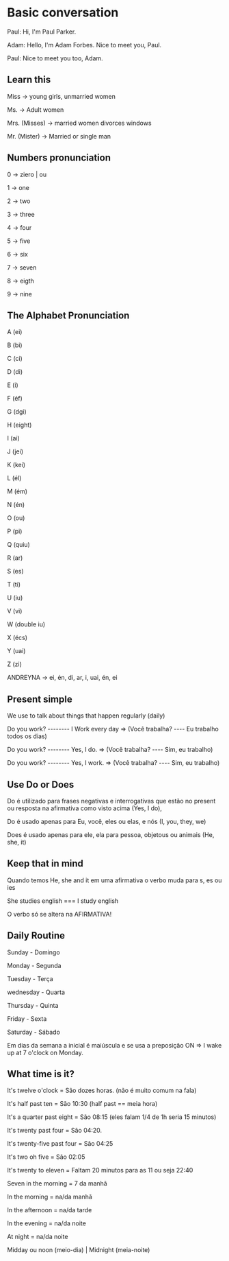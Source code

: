 # Basic conversation

Paul: Hi, I'm Paul Parker.

Adam: Hello, I'm Adam Forbes. Nice to meet you, Paul.

Paul: Nice to meet you too, Adam.

## Learn this

Miss -> young girls, unmarried women

Ms. -> Adult women

Mrs. (Misses) -> married women divorces windows

Mr. (Mister) -> Married or single man

## Numbers pronunciation

0 -> ziero | ou

1 -> one

2 -> two

3 -> three

4 -> four

5 -> five

6 -> six

7 -> seven

8 -> eigth

9 -> nine

## The Alphabet Pronunciation

A (ei)

B (bi)

C (ci)

D (di)

E (i)

F (éf)

G (dgi)

H (eight)

I (ai)

J (jei)

K (kei)

L (él)

M (ém)

N (én)

O (ou)

P (pi)

Q (quiu)

R (ar)

S (es)

T (ti)

U (iu)

V (vi)

W (double iu)

X (écs)

Y (uai)

Z (zi)

ANDREYNA -> ei, én, di, ar, i, uai, én, ei

## Present simple

We use to talk about things that happen regularly (daily)

Do you work? -------- I Work every day => (Você trabalha? ---- Eu trabalho todos os dias)

Do you work? -------- Yes, I do. => (Você trabalha? ---- Sim, eu trabalho)

Do you work? -------- Yes, I work. => (Você trabalha? ---- Sim, eu trabalho)

## Use Do or Does

Do é utilizado para frases negativas e interrogativas que estão no present ou resposta na afirmativa como visto acima (Yes, I do),

Do é usado apenas para Eu, você, eles ou elas, e nós (I, you, they, we)

Does é usado apenas para ele, ela para pessoa, objetous ou animais (He, she, it)

## Keep that in mind

Quando temos He, she and it em uma afirmativa o verbo muda para s, es ou ies

She studies english === I study english

O verbo só se altera na AFIRMATIVA!

## Daily Routine

Sunday - Domingo

Monday - Segunda

Tuesday - Terça

wednesday - Quarta

Thursday - Quinta

Friday - Sexta

Saturday - Sábado

Em dias da semana a inicial é maiúscula e se usa a preposição ON => I wake up at 7 o'clock on Monday.

## What time is it?

It's twelve o'clock  = São dozes horas. (não é muito comum na fala)

It's half past ten = São 10:30 (half past == meia hora)

It's a quarter past eight = São 08:15 (eles falam 1/4 de 1h seria 15 minutos)

It's twenty past four = São 04:20.

It's twenty-five past four = São 04:25

It's two oh five = São 02:05

It's twenty to eleven = Faltam 20 minutos para as 11 ou seja 22:40

Seven in the morning = 7 da manhã

In the morning = na/da manhã

In the afternoon = na/da tarde

In the evening = na/da noite

At night = na/da noite

Midday ou noon (meio-dia) | Midnight (meia-noite) 